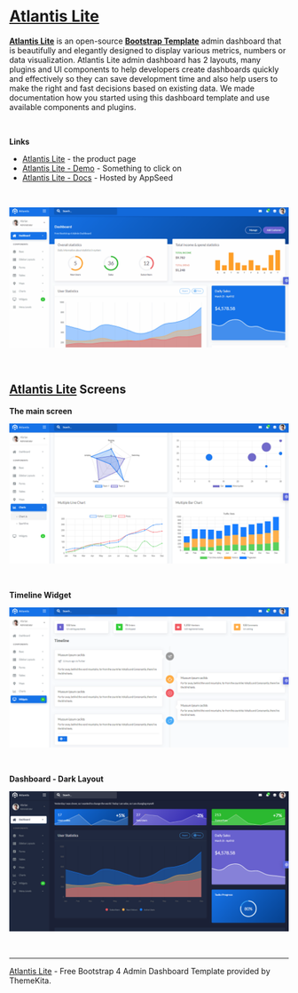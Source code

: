 # [Atlantis Lite](https://appseed.us/atlantis-lite)

**[Atlantis Lite](https://appseed.us/atlantis-lite)** is an open-source **[Bootstrap Template](https://docs.appseed.us/bootstrap-template/)** admin dashboard that is beautifully and elegantly designed to display various metrics, numbers or data visualization.
Atlantis Lite admin dashboard has 2 layouts, many plugins and UI components to help developers create dashboards quickly and effectively so they can save development time and also help users to make the right and fast decisions based on existing data. 
We made documentation how you started using this dashboard template and use available components and plugins.

<br />

**Links**

- [Atlantis Lite](https://www.themekita.com/atlantis-lite-bootstrap-dashboard.html) - the product page
- [Atlantis Lite - Demo](https://themekita.com/demo-atlantis-lite-bootstrap/livepreview/examples/demo1/) - Something to click on
- [Atlantis Lite - Docs](https://atlantis-lite.appseed.us/) - Hosted by AppSeed

<br />

![Atlantis Lite - Free Bootstrap 4 Admin Dashboard, animated presentation.](https://raw.githubusercontent.com/admin-dashboards/bootstrap-template-atlantis-lite/master/media/bootstrap-template-atlantis-lite-intro.gif)

<br />

## [Atlantis Lite](https://appseed.us/atlantis-lite) Screens

**The main screen**

![Atlantis Lite - Free Bootstrap 4 Admin Dashboard, main product screen.](https://raw.githubusercontent.com/admin-dashboards/bootstrap-template-atlantis-lite/master/media/bootstrap-template-atlantis-lite-screen.png)

<br />

**Timeline Widget**

![Atlantis Lite - Free Bootstrap 4 Admin Dashboard, timeline widget.](https://raw.githubusercontent.com/admin-dashboards/bootstrap-template-atlantis-lite/master/media/bootstrap-template-atlantis-lite-screen-timeline.png)

<br />

**Dashboard - Dark Layout**

![Atlantis Lite - Free Bootstrap 4 Admin Dashboard, dark layout.](https://raw.githubusercontent.com/admin-dashboards/bootstrap-template-atlantis-lite/master/media/bootstrap-template-atlantis-lite-screen-dark-layout.png)

<br />

---
[Atlantis Lite](https://appseed.us/atlantis-lite) - Free Bootstrap 4 Admin Dashboard Template provided by ThemeKita.
